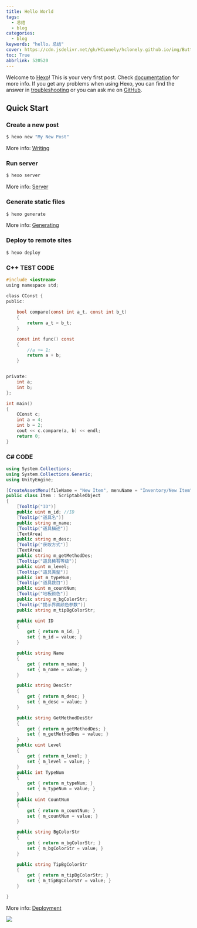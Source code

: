 ```yaml
---
title: Hello World
tags:
  - 总结
  - blog
categories:
  - blog
keywords: "hello，总结"
cover: https://cdn.jsdelivr.net/gh/HCLonely/hclonely.github.io/img/Butterfly/006.webp
toc: True
abbrlink: 520520
---
```

Welcome to [Hexo](https://hexo.io/)! This is your very first post. Check [documentation](https://hexo.io/docs/) for more info. If you get any problems when using Hexo, you can find the answer in [troubleshooting](https://hexo.io/docs/troubleshooting.html) or you can ask me on [GitHub](https://github.com/hexojs/hexo/issues).

## Quick Start

### Create a new post

``` bash
$ hexo new "My New Post"
```

More info: [Writing](https://hexo.io/docs/writing.html)

### Run server

``` bash
$ hexo server
```

More info: [Server](https://hexo.io/docs/server.html)

### Generate static files

``` bash
$ hexo generate
```

More info: [Generating](https://hexo.io/docs/generating.html)

### Deploy to remote sites

``` bash
$ hexo deploy
```

### C++ TEST CODE

```c
#include <iostream>
using namespace std;

class CConst {
public:
	
	bool compare(const int a_t, const int b_t)
	{
		return a_t < b_t;
	}

	const int func() const
	{
		//a += 1;
		return a + b;
	}


private:
	int a;
	int b;
};

int main()
{
	CConst c;
	int a = 4;
	int b = 2;
	cout << c.compare(a, b) << endl;
	return 0;
}
```

### C# CODE

```C#
using System.Collections;
using System.Collections.Generic;
using UnityEngine;

[CreateAssetMenu(fileName = "New Item", menuName = "Inventory/New Item")]
public class Item : ScriptableObject
{
    [Tooltip("ID")]
    public uint m_id; //ID
    [Tooltip("道具名")]
    public string m_name;
    [Tooltip("道具描述")]
    [TextArea]
    public string m_desc;
    [Tooltip("获取方式")]
    [TextArea]
    public string m_getMethodDes;
    [Tooltip("道具稀有等级")]
    public uint m_level;
    [Tooltip("道具类型")]
    public int m_typeNum;
    [Tooltip("道具数目")]
    public uint m_countNum;
    [Tooltip("地板颜色")]
    public string m_bgColorStr;
    [Tooltip("提示界面颜色参数")]
    public string m_tipBgColorStr;

    public uint ID
    {
        get { return m_id; }
        set { m_id = value; }
    }

    public string Name
    {
        get { return m_name; }
        set { m_name = value; }
    }

    public string DescStr
    {
        get { return m_desc; }
        set { m_desc = value; }
    }

    public string GetMethodDesStr
    {
        get { return m_getMethodDes; }
        set { m_getMethodDes = value; }
    }
    public uint Level
    {
        get { return m_level; }
        set { m_level = value; }
    }
    public int TypeNum
    {
        get { return m_typeNum; }
        set { m_typeNum = value; }
    }
    public uint CountNum
    {
        get { return m_countNum; }
        set { m_countNum = value; }
    }

    public string BgColorStr
    {
        get { return m_bgColorStr; }
        set { m_bgColorStr = value; }
    }

    public string TipBgColorStr
    {
        get { return m_tipBgColorStr; }
        set { m_tipBgColorStr = value; }
    }

}
```

More info: [Deployment](https://hexo.io/docs/one-command-deployment.html)

![](https://dypimages-1258774270.cos.ap-shanghai.myqcloud.com/paiDaXing.jpeg)
